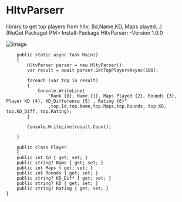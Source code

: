 # HltvParserr
library to get top players from hltv, (Id,Name,KD, Maps played...)\
(NuGet Package) PM> Install-Package HltvParserr -Version 1.0.0

![image](https://user-images.githubusercontent.com/52431123/162681399-97299510-709f-4182-8275-19fa5bc2536a.png)


        public static async Task Main()
        {
            HltvParser parser = new HltvParser();
            var result = await parser.GetTopPlayersAsync(100);

            foreach (var top in result)
            {
                Console.WriteLine(
                    "Rank {0}, Name {1}, Maps Played {2}, Rounds {3}, Player KD {4}, KD_Difference {5} , Rating {6}"
                    ,top.Id,top.Name,top.Maps,top.Rounds, top.KD, top.KD_Diff, top.Rating);
            }

            Console.WriteLine(result.Count);

        }
        
        public class Player
        {
		public int Id { get; set; }
		public string? Name { get; set; }
		public int Maps { get; set; }
		public int Rounds { get; set; }
		public string? KD_Diff { get; set; }
		public string? KD { get; set; }
		public string? Rating { get; set; }
	}
